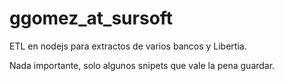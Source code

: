 ggomez_at_sursoft
=================
ETL en nodejs para extractos de varios bancos y Libertia.

Nada importante, solo algunos snipets que vale la pena guardar.
